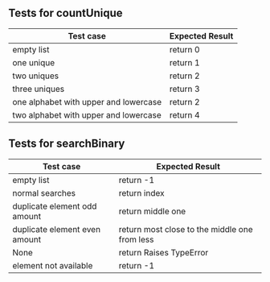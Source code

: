 ## Tests for countUnique

| Test case                             |  Expected Result   |
|---------------------------------------|--------------------|
| empty list                            | return 0           |
| one unique                            | return 1           |
| two uniques                           | return 2           |
| three uniques                         | return 3           |
| one alphabet with upper and lowercase | return 2           |
| two alphabet with upper and lowercase | return 4           |



## Tests for searchBinary

| Test case                             |  Expected Result                             |
|---------------------------------------|----------------------------------------------|
| empty list                            | return -1                                    |
| normal searches                       | return index                                 |
| duplicate element odd amount          | return middle one                            |
| duplicate element even amount         | return most close to the middle one from less|
| None                                  | return Raises TypeError                      |
| element not available                 | return -1                                    |


